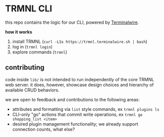 # TRMNL CLI

this repo contains the logic for our CLI, powered by [Terminalwire](https://terminalwire.com/).

**how it works**

1. install TRMNL (`curl -LSs https://trmnl.terminalwire.sh | bash`)
2. log in (`trmnl login`)
3. explore commands (`trmnl`)

## contributing

code inside `lib/` is not intended to run independently of the core TRMNL web server. it does, however, showcase design choices and hierarchy of available CRUD behaviors.

we are open to feedback and contributions to the following areas:

- attributes and formatting via `list` style commands, ex `trmnl plugins ls`
- CLI-only "go" actions that commit write operations, ex `trmnl go shopping_list <item>`
- desired plugin management functionality; we already support connection counts, what else?
